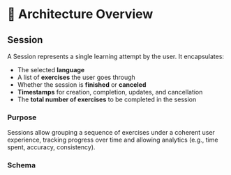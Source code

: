 # 🧱 Architecture Overview

## Session

A Session represents a single learning attempt by the user. It encapsulates:

- The selected **language**
- A list of **exercises** the user goes through
- Whether the session is **finished** or **canceled**
- **Timestamps** for creation, completion, updates, and cancellation
- The **total number of exercises** to be completed in the session

### Purpose

Sessions allow grouping a sequence of exercises under a coherent user experience, tracking progress over time and allowing analytics (e.g., time spent, accuracy, consistency).

### Schema